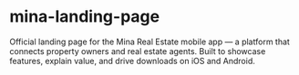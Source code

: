 # mina-landing-page
Official landing page for the Mina Real Estate mobile app — a platform that connects property owners and real estate agents. Built to showcase features, explain value, and drive downloads on iOS and Android.
